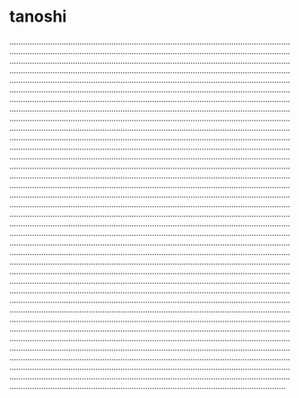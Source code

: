 # tanoshi
..........................................................................................................................................................................................................................................................................................................................................................................................................................................................................................................................................................................................................................................................................................................................................................................................................................................................................................................................................................................................................................................................................................................................................................................................................................................................................................................................................................................................................................................................................................................................................................................................................................................................................................................................................................................................................................................................................................................................................................................................................................................................................................................................................................................................................................................................................................................................................................................................................................................................................................................................................................................................................................................................................................................................................................................................................................................................................................................................................................................................................................................................................................................................................................................................................................................................................................................................................................................................................................................................................................................................................................................................................................................................................................................................................................................................................................................................................................................................................................................................................................................................................................................................................................................................................................................................................................................................................................................................................................................................................................................................................................................................................................................................................................................................................................................